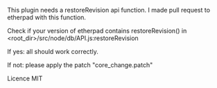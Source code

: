 This plugin needs a restoreRevision api function.
I made pull request to etherpad with this function.

Check if your version of etherpad contains restoreRevision() in <root_dir>/src/node/db/API.js:restoreRevision

If yes: all should work correctly.

If not: please apply the patch "core_change.patch"



Licence MIT

